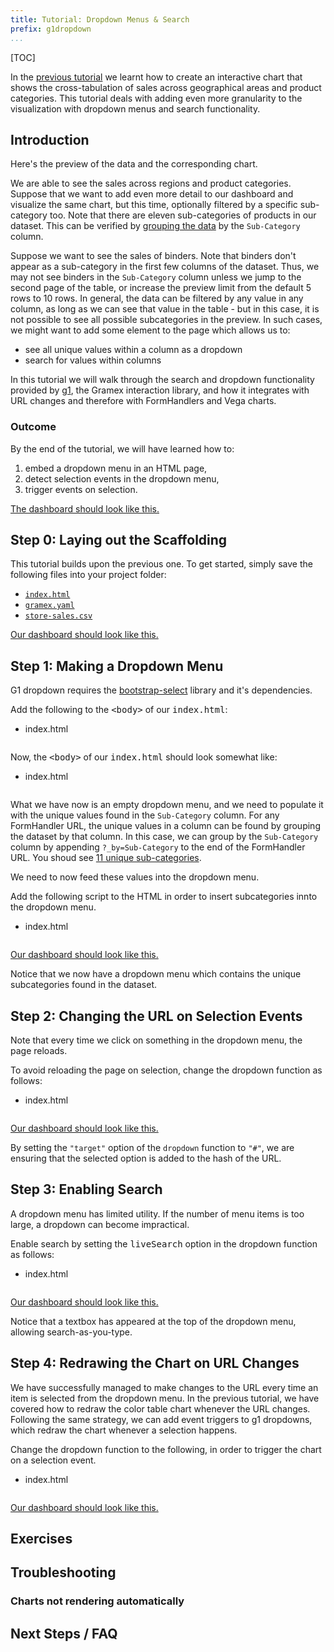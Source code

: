 ```yaml
---
title: Tutorial: Dropdown Menus & Search
prefix: g1dropdown
...
```


[TOC]

In the [previous tutorial](../charts) we learnt how to create an interactive
chart that shows the cross-tabulation of sales across geographical areas and
product categories. This tutorial deals with adding even more granularity to the
visualization with dropdown menus and search functionality.

## Introduction
Here's the preview of the data and the corresponding chart.

<div class="formhandler" data-src="../data?_c=-City&_c=-State&_c=-Quantity&_c=-Discount&_c=-Profit&_c=-Order ID&_c=-Order Date&_c=-Ship Date"></div>
<div id="chart"></div>
<script src="../../ui/jquery/dist/jquery.min.js"></script>
<script src="../../ui/bootstrap/dist/js/bootstrap.bundle.min.js"></script>
<script src="../../ui/lodash/lodash.min.js"></script>
<script src="../../ui/g1/dist/g1.min.js"></script>
<script src="../../ui/vega/build/vega.min.js"></script>
<script src="../../ui/vega-lite/build/vega-lite.min.js"></script>
<script src="../../ui/vega-tooltip/build/vega-tooltip.min.js"></script>
<script>
  $('.formhandler').formhandler({ pageSize: 5 })
  var spec = {
    "width": 360,
    "height": 270,
    "data": {"url": "../store-sales-ctab"},
    "$schema": "https://vega.github.io/schema/vega-lite/v3.json",
    "encoding": {
      "y": {"field": "Category", "type": "nominal"},
      "x": {"field": "Region", "type": "nominal"}
    },
    "layer": [
      {
        "mark": "rect",
        "selection": {"brush": {"type": "interval"}},
        "encoding": {
          "color": {"field": "Sales", "type": "quantitative",
            "legend": {"format": "0.1s"}}
        }
      },
      {
        "mark": "text",
        "encoding": {
          "text": {"field": "Sales", "type": "quantitative"},
          "color": {
            "condition": {"test": "datum['Sales'] < 100000", "value": "black"},
            "value": "white"
          }
        }
      }
    ]
  }
  function draw_chart() {
    var view = new vega.View(vega.parse(vl.compile(spec).spec))
      .renderer('svg')
      .initialize('#chart')
      .hover()
      .run()
    view.addEventListener('click', filterTableOnClick)
  }
  draw_chart()
  var baseDataURL = spec.data.url
  function redrawChartFromURL(e) {
    if (e.hash.search) {
      spec.data.url = baseDataURL + '?' + e.hash.search
    } else { spec.data.url = baseDataURL }
    draw_chart()
  }
  $('body').urlfilter({target: 'pushState'})
  $(window).on('#', redrawChartFromURL)
    .urlchange()
  function filterTableOnClick(event, item) {
    var qparts = {};
    Object.entries(item.tooltip || item.datum).forEach(([key, val]) => {
      if (!(key == "Sales")) {
        qparts[key] = val;
      }
    })
    if (_.isEmpty(qparts)) { return }
    var url = g1.url.parse(location.hash.replace('#', ''))
    location.hash = url.update(qparts).toString();
  }
</script>

We are able to see the sales across regions and product categories. Suppose that
we want to add even more detail to our dashboard and visualize the same chart,
but this time, optionally filtered by a specific sub-category too. Note that
there are eleven sub-categories of products in our dataset. This can be verified
by [grouping the data](../../formhandler#formhandler-groupby) by the
`Sub-Category` column.

Suppose we want to see the sales of binders. Note that binders don't appear as a
sub-category in the first few columns of the dataset. Thus, we may not see
binders in the `Sub-Category` column unless we jump to the second page of the
table, or increase the preview limit from the default 5 rows to 10 rows. In
general, the data can be filtered by any value in any column, as long as we can
see that value in the table - but in this case, it is not possible to see all
possible subcategories in the preview. In such cases, we might want to add some
element to the page which allows us to:

* see all unique values within a column as a dropdown
* search for values within columns

In this tutorial we will walk through the search and dropdown functionality
provided by [g1](https://www.npmjs.com/package/g1), the Gramex interaction
library, and how it integrates with URL changes and therefore with FormHandlers
and Vega charts.

### Outcome

By the end of the tutorial, we will have learned how to:

1. embed a dropdown menu in an HTML page,
2. detect selection events in the dropdown menu,
3. trigger events on selection.

<a href="output/index3.html">
<p class="alert alert-info" role="alert"><i class="fa fa-eye fa-lg"></i> The dashboard should look like this.</p></a>

## Step 0: Laying out the Scaffolding

This tutorial builds upon the previous one. To get started, simply save the
following files into your project folder:

* [`index.html`](../charts/output/index2.html.source)
* [`gramex.yaml`](../../gramex.yaml)
* [`store-sales.csv`](../store-sales.csv)

<a href="../charts/output/index2.html">
<p class="alert alert-info" role="alert"><i class="fa fa-eye fa-lg"></i> Our dashboard should look like this.</p>
</a>

## Step 1: Making a Dropdown Menu

G1 dropdown requires the
[bootstrap-select](https://developer.snapappointments.com/bootstrap-select/)
library and it's dependencies.

<div class="card shadow text-grey bg-dark">
  <div class="card-body">
   <div class="card-text">
     <p class="text-white">Add the following to the <kbd>&lt;body&gt;</kbd> of our <kbd>index.html</kbd>:</p>
     <ul class="nav nav-tabs">
       <li class="nav-item">
         <a class="nav-link active"><i class="fas fa-code"></i> <span class="text-monospace">index.html</span></a>
       </li>
     </ul>
     <pre><code id="scaffold" class="language-html"></code></pre>
     <p class="text-white">Now, the <kbd>&lt;body&gt;</kbd> of our <kbd>index.html</kbd> should look somewhat like:</p>
     <ul class="nav nav-tabs">
       <li class="nav-item">
         <a class="nav-link active"><i class="fas fa-code"></i> <span class="text-monospace">index.html</span></a>
       </li>
     </ul>
     <pre><code id="body" class="language-html"></code></pre>
   </div>
  </div>
</div>
<script>$.get('snippets/body.html').done((e) => {$('#body').text(e)})</script>
<script>$.get('snippets/scaffold.html').done((e) => {$('#scaffold').text(e)})</script>

What we have now is an empty dropdown menu, and we need to populate it with the
unique values found in the `Sub-Category` column. For any FormHandler URL, the
unique values in a column can be found by grouping the dataset by that column.
In this case, we can group by the `Sub-Category` column by appending
`?_by=Sub-Category` to the end of the FormHandler URL. You shoud see
[11 unique sub-categories](../data?_by=Sub-Category).

We need to now feed these values into the dropdown menu.

<div class="card shadow text-grey bg-dark">
  <div class="card-body">
   <div class="card-text">
     <p class="text-white">Add the following script to the HTML in order to insert subcategories innto the dropdown menu.</p>
     <ul class="nav nav-tabs">
       <li class="nav-item">
         <a class="nav-link active"><i class="fas fa-code"></i> <span class="text-monospace">index.html</span></a>
       </li>
     </ul>
     <pre><code id="dd-subcategories" class="language-html"></code></pre>
   </div>
  </div>
</div>
<script>$.get('snippets/subcategories.html').done((e) => {$('#dd-subcategories').text(e)})</script>

<a href="output/index1.html">
<p class="alert alert-info" role="alert"><i class="fa fa-eye fa-lg"></i> Our dashboard should look like this.</p></a>

Notice that we now have a dropdown menu which contains the unique subcategories
found in the dataset.


## Step 2: Changing the URL on Selection Events

Note that every time we click on something in the dropdown menu, the page
reloads.

<div class="card shadow text-grey bg-dark">
  <div class="card-body">
   <div class="card-text">
     <p class="text-white">To avoid reloading the page on selection, change the dropdown function as follows:</p>
     <ul class="nav nav-tabs">
       <li class="nav-item">
         <a class="nav-link active"><i class="fas fa-code"></i> <span class="text-monospace">index.html</span></a>
       </li>
     </ul>
     <pre><code id="pushstate" class="language-html"></code></pre>
   </div>
  </div>
</div>
<script>$.get('snippets/pushstate.html').done((e) => {$('#pushstate').text(e)})</script>

<a href="output/index2.html">
<p class="alert alert-info" role="alert"><i class="fa fa-eye fa-lg"></i> Our dashboard should look like this.</p></a>

By setting the `"target"` option of the `dropdown` function to `"#"`, we
are ensuring that the selected option is added to the hash of the URL.


## Step 3: Enabling Search

A dropdown menu has limited utility. If the number of menu items is too large, a
dropdown can become impractical.

<div class="card shadow text-grey bg-dark">
  <div class="card-body">
   <div class="card-text">
     <p class="text-white">Enable search by setting the <kbd>liveSearch</kbd> option in the dropdown function as follows:</p>
     <ul class="nav nav-tabs">
       <li class="nav-item">
         <a class="nav-link active"><i class="fas fa-code"></i> <span class="text-monospace">index.html</span></a>
       </li>
     </ul>
     <pre><code id="livesearch" class="language-html"></code></pre>
   </div>
  </div>
</div>
<script>$.get('snippets/livesearch.html').done((e) => {$('#livesearch').text(e)})</script>

<a href="output/index3.html">
<p class="alert alert-info" role="alert"><i class="fa fa-eye fa-lg"></i> Our dashboard should look like this.</p></a>

Notice that a textbox has appeared at the top of the dropdown menu, allowing
search-as-you-type.


## Step 4: Redrawing the Chart on URL Changes

We have successfully managed to make changes to the URL every time an item is
selected from the dropdown menu. In the previous tutorial, we have covered how
to redraw the color table chart whenever the URL changes. Following the same
strategy, we can add event triggers to g1 dropdowns, which redraw the chart
whenever a selection happens.

<div class="card shadow text-grey bg-dark">
  <div class="card-body">
   <div class="card-text">
     <p class="text-white">Change the dropdown function to the following, in order to trigger the chart on a selection event.</p>
     <ul class="nav nav-tabs">
       <li class="nav-item">
         <a class="nav-link active"><i class="fas fa-code"></i> <span class="text-monospace">index.html</span></a>
       </li>
     </ul>
     <pre><code id="redraw" class="language-html"></code></pre>
   </div>
  </div>
</div>
<script>$.get('snippets/redraw.html').done((e) => {$('#redraw').text(e)})</script>

<a href="output/index3.html">
<p class="alert alert-info" role="alert"><i class="fa fa-eye fa-lg"></i> Our dashboard should look like this.</p></a>


## Exercises


## Troubleshooting

### Charts not rendering automatically


## Next Steps / FAQ
